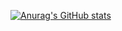 [![Anurag's GitHub stats](https://github-readme-stats.vercel.app/api?username=Beilinson&show_icons=true&theme=tokyonight)](https://github.com/anuraghazra/github-readme-stats)
